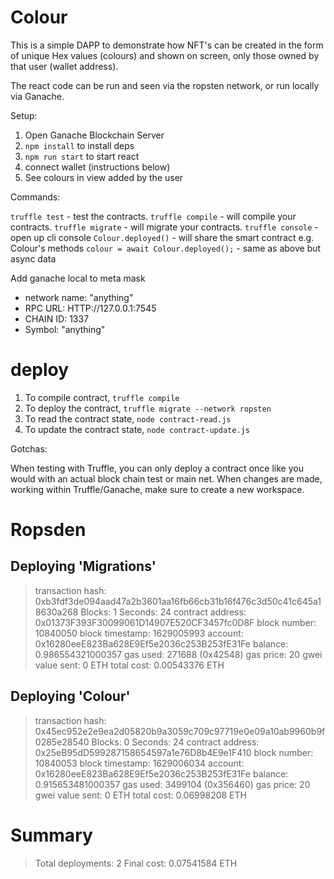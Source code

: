 # Colour

This is a simple DAPP to demonstrate how NFT's can be created in the form of unique Hex values (colours) and shown on screen, only 
those owned by that user (wallet address).

The react code can be run and seen via the ropsten network, or run locally via Ganache.

Setup:

1. Open Ganache Blockchain Server
2. `npm install` to install deps
3. `npm run start` to start react
4. connect wallet (instructions below)
5. See colours in view added by the user

Commands:

`truffle test` - test the contracts.
`truffle compile` - will compile your contracts.
`truffle migrate` - will migrate your contracts.
`truffle console` - open up cli console
`Colour.deployed()` - will share the smart contract e.g. Colour's methods
`colour = await Colour.deployed();` - same as above but async data

Add ganache local to meta mask

- network name: "anything"
- RPC URL: HTTP://127.0.0.1:7545
- CHAIN ID: 1337
- Symbol: "anything"

# deploy

1. To compile contract, `truffle compile`
2. To deploy the contract, `truffle migrate --network ropsten`
3. To read the contract state, `node contract-read.js`
4. To update the contract state, `node contract-update.js`

Gotchas:

When testing with Truffle, you can only deploy a contract once like you would with an actual block chain test or main net. When changes are made, working within Truffle/Ganache, make sure to create a new workspace.

# Ropsden

 Deploying 'Migrations'
   ----------------------
   > transaction hash:    0xb3fdf3de094aad47a2b3601aa16fb66cb31b16f476c3d50c41c645a18630a268
   > Blocks: 1            Seconds: 24
   > contract address:    0x01373F393F30099061D14907E520CF3457fc0D8F
   > block number:        10840050
   > block timestamp:     1629005993
   > account:             0x16280eeE823Ba628E9Ef5e2036c253B253fE31Fe
   > balance:             0.986554321000357
   > gas used:            271688 (0x42548)
   > gas price:           20 gwei
   > value sent:          0 ETH
   > total cost:          0.00543376 ETH

Deploying 'Colour'
   ------------------
   > transaction hash:    0x45ec952e2e9ea2d05820b9a3059c709c97719e0e09a10ab9960b9f0285e28540
   > Blocks: 0            Seconds: 24
   > contract address:    0x25eB95dD599287158654597a1e76D8b4E9e1F410
   > block number:        10840053
   > block timestamp:     1629006034
   > account:             0x16280eeE823Ba628E9Ef5e2036c253B253fE31Fe
   > balance:             0.915653481000357
   > gas used:            3499104 (0x356460)
   > gas price:           20 gwei
   > value sent:          0 ETH
   > total cost:          0.06998208 ETH  

Summary
=======
> Total deployments:   2
> Final cost:          0.07541584 ETH

